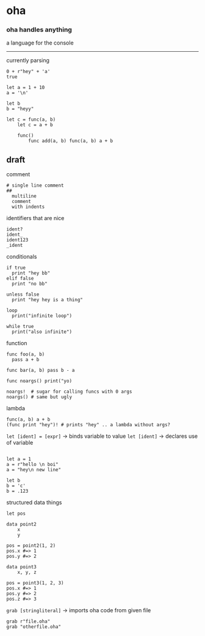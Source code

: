 # oha
### oha handles anything
a language for the console

---

currently parsing
```
0 + r"hey" + 'a'
true

let a = 1 + 10
a = '\n'

let b
b = "heyy"

let c = func(a, b)
    let c = a + b

    func()
        func add(a, b) func(a, b) a + b
```

## draft

comment
```
# single line comment
##
  multiline
  comment
  with indents
```

identifiers that are nice
```
ident?
ident_
ident123
_ident
```

conditionals
```
if true
  print "hey bb"
elif false
  print "no bb"

unless false
  print "hey hey is a thing"

loop
  print("infinite loop")

while true
  print("also infinite")
```

function
```
func foo(a, b)
  pass a + b

func bar(a, b) pass b - a

func noargs() print("yo)

noargs!  # sugar for calling funcs with 0 args
noargs() # same but ugly
```

lambda
```
func(a, b) a + b
(func print "hey")! # prints "hey" .. a lambda without args?
```

`let [ident] = [expr]` -> binds variable to value
`let [ident]`      -> declares use of variable
```

let a = 1
a = r"hello \n boi"
a = "hey\n new line"

let b
b = 'c'
b = .123
```

structured data things
```
let pos

data point2
    x
    y

pos = point2(1, 2)
pos.x #=> 1
pos.y #=> 2

data point3
    x, y, z

pos = point3(1, 2, 3)
pos.x #=> 1
pos.y #=> 2
pos.z #=> 3
```

`grab [stringliteral]` -> imports oha code from given file
```
grab r"file.oha"
grab "otherfile.oha"
```
